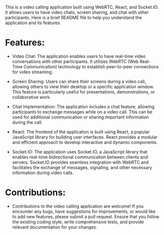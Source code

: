 This is a video calling application built using WebRTC, React, and Socket.IO. It allows users to have video chats, screen sharing, and chat with other participants. Here is a brief README file to help you understand the application and its features.

# Features:

- Video Chat: The application enables users to have real-time video conversations with other participants. It utilizes WebRTC (Web Real-Time Communication) technology to establish peer-to-peer connections for video streaming.

- Screen Sharing: Users can share their screens during a video call, allowing others to view their desktop or a specific application window. This feature is particularly useful for presentations, demonstrations, or collaborative work.

- Chat Implementation: The application includes a chat feature, allowing participants to exchange messages while on a video call. This can be used for additional communication or sharing important information during the call.

- React: The frontend of the application is built using React, a popular JavaScript library for building user interfaces. React provides a modular and efficient approach to develop interactive and dynamic components.

- Socket.IO: The application uses Socket.IO, a JavaScript library that enables real-time bidirectional communication between clients and servers. Socket.IO provides seamless integration with WebRTC and facilitates the exchange of messages, signaling, and other necessary information during video calls.

# Contributions:
- Contributions to the video calling application are welcome! If you encounter any bugs, have suggestions for improvements, or would like to add new features, please submit a pull request. Ensure that you follow the existing coding style, write comprehensive tests, and provide relevant documentation for your changes.